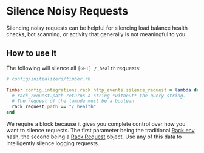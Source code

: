 # Silence Noisy Requests

Silencing noisy requests can be helpful for silencing load balance health checks, bot scanning, or activity that generally is not meaningful to you.


## How to use it

The following will silence all `[GET] /_health` requests:

```ruby
# config/initializers/timber.rb

Timber.config.integrations.rack.http_events.silence_request = lambda do |rack_env, rack_request|
  # rack_request.path returns a string *without* the query string.
  # The request of the lambda must be a boolean
  rack_request.path == "/_health"
end
```

We require a block because it gives you complete control over how you want to silence requests.
The first parameter being the traditional [Rack env](http://www.rubydoc.info/github/rack/rack/master/file/SPEC#The_Environment) hash, the second being a
[Rack Request](http://www.rubydoc.info/gems/rack/Rack/Request) object. Use any of this data to intelligently silence logging requests.
